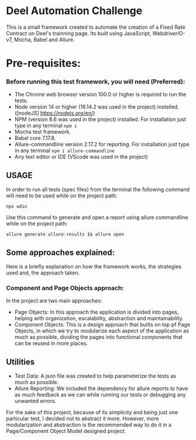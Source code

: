 # Deel Automation Challenge
 This is a small framework created to automate the creation of a Fixed Rate Contract on Deel's trainning page. Its built using JavaScript, WebdriverIO-v7, Mocha, Babel and Allure.

# Pre-requisites:
### Before running this test framework, you will need (Preferred):
* The Chrome web browser version 100.0 or higher is required to run the tests.
* Node version 14 or higher (16.14.2 was used in the project) installed. ([nodeJS] https://nodejs.org/en/)
* NPM (version 8.6 was used in the project) installed. For installation just type in any terminal ``` npm i ```
* Mocha test framework.
* Babel core 7.17.8.
* Allure-commandline version 2.17.2 for reporting. For installation just type in any terminal ``` npm i allure-commandline ```
* Any text editor or IDE (VScode was used in the project)


## USAGE

In order to run all tests (spec files) from the terminal the following command will need to be used while on the project path:
```
npx wdio
```

Use this command to generate and open a report using allure commandline while on the project path:
```
allure generate allure-results $$ allure open
```

## Some approaches explained:

Here is a briefly explanation on how the framework works, the strategies used and, the approach taken.

### Component and Page Objects approach:
In the project are two main approaches:
* Page Objects: In this approach the application is divided into pages, helping with organization, escalability, abstraction and maintainability.
* Component Objects: This is a design approach that builts on top pf Page Objects, in which we try to modularize each aspect of the application as much as possible, dividing the pages into functional components that can be reused in more places.

## Utilities
* Test Data: A json file was created to help parameterize the tests as much as possible.
* Allure Reporting: We included the dependency for allure reports to have as much feedback as we can while running our tests or debugging any unwanted errors.

For the sake of this project, because of its simplicity and being just one particular test, I decided not to abstract it more. However, more modularization and abstraction is the recommended way to do it in a Page/Component Object Model designed project.
